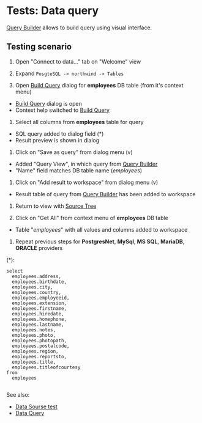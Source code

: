 <!-- TITLE: Tests: Build Query -->
<!-- SUBTITLE: -->

# Tests: Data query

[Query Builder](../dialogs/query-builder.md) allows to build query using visual interface.

## Testing scenario

1. Open "Connect to data..." tab on "Welcome" view

1. Expand ```PosgteSQL -> northwind -> Tables```

1. Open [Build Query](../dialogs/query-builder.md) dialog for **employees** DB table (from it's context menu)

* [Build Query](../dialogs/query-builder.md) dialog is open
* Context help switched to [Build Query](../dialogs/query-builder.md)

1. Select all columns from **employees** table for query

* SQL query added to dialog field (*)
* Result preview is shown in dialog

1. Click on "Save as query" from dialog menu (v)

* Added "Query View", in which query from [Query Builder](../dialogs/query-builder.md)
* "Name" field matches DB table name (*employees*)

1. Click on "Add result to workspace" from dialog menu (v)

* Result table of query from [Query Builder](../dialogs/query-builder.md) has been added to workspace

1. Return to view with [Source Tree](../entities/data-source)

1. Click on "Get All" from context menu of **employees** DB table

* Table "*employees*" with all values ​​and columns added to workspace

1. Repeat previous steps for **PostgresNet**, **MySql**, **MS SQL**, **MariaDB**, **ORACLE**
   providers

(*):

```
select 
  employees.address,
  employees.birthdate,
  employees.city,
  employees.country,
  employees.employeeid,
  employees.extension,
  employees.firstname,
  employees.hiredate,
  employees.homephone,
  employees.lastname,
  employees.notes,
  employees.photo,
  employees.photopath,
  employees.postalcode,
  employees.region,
  employees.reportsto,
  employees.title,
  employees.titleofcourtesy
from
  employees
  
```

See also:

* [Data Sourse test](../tests/data-source-test.md)
* [Data Query](../entities/data-query.md)
